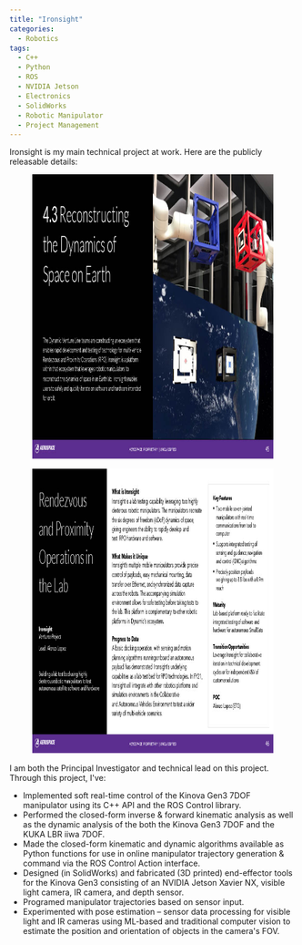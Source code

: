 ```yaml
---
title: "Ironsight"
categories:
  - Robotics
tags:
  - C++
  - Python
  - ROS
  - NVIDIA Jetson
  - Electronics
  - SolidWorks
  - Robotic Manipulator
  - Project Management
---
```

Ironsight is my main technical project at work. Here are the publicly releasable details:

<figure>
  <img src="/assets/images/portfolio/ironsight/slide-1.jpg" width="800" height="500">
  <figcaption></figcaption>
</figure>

<figure>
  <img src="/assets/images/portfolio/ironsight/slide-2.jpg" width="800" height="500">
  <figcaption></figcaption>
</figure>

I am both the Principal Investigator and technical lead on this project. Through this project, I've:
- Implemented soft real-time control of the Kinova Gen3 7DOF manipulator using its C++ API and the ROS Control library. 
- Performed the closed-form inverse & forward kinematic analysis as well as the dynamic analysis of the both the Kinova Gen3 7DOF and the KUKA LBR iiwa 7DOF.
- Made the closed-form kinematic and dynamic algorithms available as Python functions for use in online manipulator trajectory generation & command via the ROS Control Action interface. 
- Designed (in SolidWorks) and fabricated (3D printed) end-effector tools for the Kinova Gen3 consisting of an NVIDIA Jetson Xavier NX, visible light camera, IR camera, and depth sensor. 
- Programed manipulator trajectories based on sensor input. 
- Experimented with pose estimation – sensor data processing for visible light and IR cameras using ML-based and traditional computer vision to estimate the position and orientation of objects in the camera's FOV.

